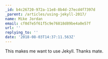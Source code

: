```yaml
---
_id: b4c26720-972a-11e8-8b4d-27ecd4f7397d
_parent: /articles/using-jekyll-2017/
name: Mike Jordan
email: cf0d7e5f61f5c9e76818d89be4a0e57f
url: ''
replying_to: ''
date: '2018-08-03T14:37:11.563Z'
---
```


This makes me want to use Jekyll. Thanks mate.
